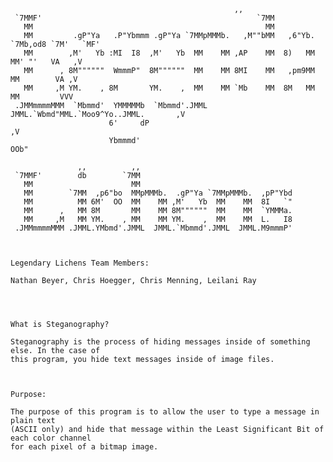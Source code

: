                                                       ,,                                   
     `7MMF'                                                `7MM                                   
       MM                                                    MM                                   
       MM         .gP"Ya   .P"Ybmmm .gP"Ya `7MMpMMMb.   ,M""bMM   ,6"Yb.  `7Mb,od8 `7M'   `MF'    
       MM        ,M'   Yb :MI  I8  ,M'   Yb  MM    MM ,AP    MM  8)   MM    MM' "'   VA   ,V      
       MM      , 8M""""""  WmmmP"  8M""""""  MM    MM 8MI    MM   ,pm9MM    MM        VA ,V       
       MM     ,M YM.    , 8M       YM.    ,  MM    MM `Mb    MM  8M   MM    MM         VVV        
     .JMMmmmmMMM  `Mbmmd'  YMMMMMb  `Mbmmd'.JMML  JMML.`Wbmd"MML.`Moo9^Yo..JMML.       ,V         
                          6'     dP                                                   ,V          
                          Ybmmmd'                                                  OOb"           
                                                                                                  
                   ,,          ,,                                                                 
     `7MMF'        db        `7MM                                                                 
       MM                      MM                                                                 
       MM        `7MM  ,p6"bo  MMpMMMb.  .gP"Ya `7MMpMMMb.  ,pP"Ybd                               
       MM          MM 6M'  OO  MM    MM ,M'   Yb  MM    MM  8I   `"                               
       MM      ,   MM 8M       MM    MM 8M""""""  MM    MM  `YMMMa.                               
       MM     ,M   MM YM.    , MM    MM YM.    ,  MM    MM  L.   I8                               
     .JMMmmmmMMM .JMML.YMbmd'.JMML  JMML.`Mbmmd'.JMML  JMML.M9mmmP'                               
                                                                                                  
                                                                                                  

	Legendary Lichens Team Members:

	Nathan Beyer, Chris Hoegger, Chris Menning, Leilani Ray




	What is Steganography?

	Steganography is the process of hiding messages inside of something else. In the case of 
	this program, you hide text messages inside of image files.



	Purpose:

	The purpose of this program is to allow the user to type a message in plain text 
	(ASCII only) and hide that message within the Least Significant Bit of each color channel
	for each pixel of a bitmap image.




